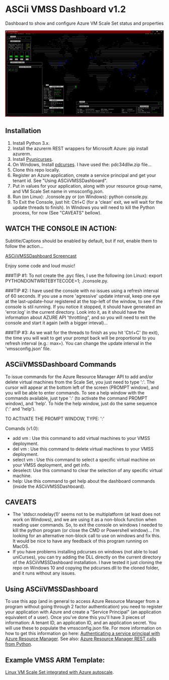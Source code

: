 # ASCii VMSS Dashboard v1.2
Dashboard to show and configure Azure VM Scale Set status and properties

![Image of ASCii VMSS Dashboard](https://raw.githubusercontent.com/msleal/msleal.github.com/master/asciidash-v1-2.png)


## Installation
  1. Install Python 3.x.
  2. Install the azurerm REST wrappers for Microsoft Azure: pip install azurerm.
  3. Install [Pyunicurses](https://sourceforge.net/projects/pyunicurses/).
  4. On Windows, Install [pdcurses](http://pdcurses.sourceforge.net/). I have used the: pdc34dllw.zip file...
  5. Clone this repo locally.
  6. Register an Azure application, create a service principal and get your tenant id. See "Using ASCiiVMSSDashboard".
  7. Put in values for your application, along with your resource group name, and VM Scale Set name in vmssconfig.json.
  8. Run (on Linux): ./console.py or (on Windows): python console.py.
  9. To Exit the Console, just hit: Ctrl+C (for a 'clean' exit, we will wait for the update threads to finish). In Windows
you will need to kill the Python process, for now (See "CAVEATS" bellow).

## WATCH THE CONSOLE IN ACTION:
Subtitle/Captions should be enabled by default, but if not, enable them to follow the action...

[ASCiiVMSSDashboard Screencast](https://www.youtube.com/watch?v=MomiZ9rU9NU)

Enjoy some code and loud music!

###TIP #1: 
To not create the .pyc files, I use the following (on Linux): export PYTHONDONTWRITEBYTECODE=1; ./console.py.

###TIP #2:
I have used the console with no issues using a refresh interval of 60 seconds. If you use a more 'agressive'
update interval, keep one eye at the last-update-hour registered at the top-left of the window, to see if the console 
is stil running.  If you notice it stopped, it should have generated an 'error.log' in the current directory. 
Look into it, as it should have the information about AZURE API 'throttling", and so you will need to exit the console
and start it again (with a bigger inteval)...
 
###TIP #3:
As we wait for the threads to finish as you hit 'Ctrl+C' (to exit), the time you will wait to get your prompt
back will be proportional to you refresh interval (e.g.: max=<INTERVAL>). You can change the update interval in the 
'vmssconfig.json' file.

## ASCiiVMSSDashboard Commands
  To issue commands for the Azure Resource Manager API to add and/or delete virtual machines from the Scale Set,
you just need to type ':'. The cursor will appear at the bottom left of the screen (PROMPT window), and you will
be able to enter commands. To see a help window with the commands available, just type ':' (to activate the command
PROMPT window), and 'help'. To hide the help window, just do the same sequence (':' and 'help').

TO ACTIVATE THE PROMPT WINDOW, TYPE: ':'

Comands (v1.0):
- add vm <nr>: Use this command to add virtual machines to your VMSS deployment.
- del vm <nr>: Use this command to delete virtual machines to your VMSS deployment.
- select vm <nr>: Use this command to select a specific virtual machine on your VMSS deployment, and get info.
- deselect: Use this command to clear the selection of any specific virtual machine.
- help: Use this command to get help about the dashboard commands (inside the ASCiiVMSSDashboard).

## CAVEATS
- The 'stdscr.nodelay(1)' seems not to be multiplatform (at least does not work on Windows), and we are using it 
as a non-block function when reading user commands. So, to exit the console on windows I needed to kill the python 
program (or close the CMD or Powershell window)... I'm looking for an alternative non-block call to use on windows
and fix this. It would be nice to have any feedback of this program running on MacOS. 
- If you have problems installing pdcurses on windows (not able to load uniCurses), you can try adding the DLL directly
on the current directory of the ASCiiVMSSDashboard installation. I have tested it just cloning the repo on Windows 10
and copying the pdcurses.dll to the cloned folder, and it runs without any issues. 

## Using ASCiiVMSSDashboard 
To use this app (and in general to access Azure Resource Manager from a program without going through 2 factor
authentication) you need to register your application with Azure and
create a "Service Principal" (an application equivalent of a
user). Once you've done this you'll have 3 pieces of information: A
tenant ID, an application ID, and an application secret. You will use
these to populate the vmssconfig.json file. For more information on
how to get this information go here: [Authenticating a service
principal with Azure Resource Manager][service-principle]. See also:
[Azure Resource Manager REST calls from Python][python-auth].

## Example VMSS ARM Template:
[Linux VM Scale Set integrated with Azure autoscale][arm-template].

[service-principle]: https://azure.microsoft.com/en-us/documentation/articles/resource-group-authenticate-service-principal/
[python-auth]: https://msftstack.wordpress.com/2016/01/05/azure-resource-manager-authentication-with-python
[arm-template]: https://github.com/Azure/azure-quickstart-templates/tree/master/201-vmss-ubuntu-autoscale
